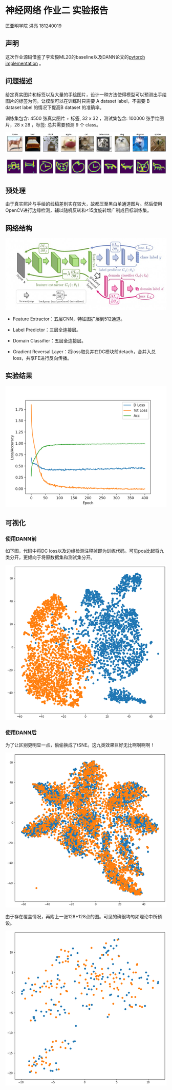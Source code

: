 # 神经网络 作业二 实验报告

匡亚明学院 洪亮 181240019

## 声明

这次作业源码借鉴了李宏毅ML20的baseline以及DANN论文的[pytorch implementation](https://github.com/fungtion/DANN) 。

## 问题描述

给定真实图片和标签以及大量的手绘图片，设计一种方法使得模型可以预测出手绘图片的标签为何。让模型可以在训练时只需要 A dataset label，不需要 B dataset label 的情况下提高B dataset 的准确率。

训练集包含: 4500 张真实图片 + 标签, 32 x 32 ，测试集包含: 100000 张手绘图片，28 x 28 ，标签: 总共需要预测 9 个 class。

![](./traindt.png)

![](./testdt.png)

## 预处理

由于真实照片与手绘的线稿差别实在较大，故都压至黑白单通道图片。然后使用OpenCV进行边缘检测，辅以随机反转和<15度旋转增广制成目标训练集。

## 网络结构

![img](./dann_net.jpeg)

* Feature Extractor：五层CNN，特征图扩展到512通道。

* Label Predictor：三层全连接层。

* Domain Classifier：五层全连接层。

* Gradient Reversal Layer：将loss取负并在DC模块前detach，合并入总loss，共享FE进行反向传播。



## 实验结果

![](./res.png)

## 可视化

### 使用DANN前

如下图，代码中将DC loss以及边缘检测注释掉即为训练代码。可见pca比起将九类分开，更倾向于将原数据集和测试集分开。

![](./raw.png)

### 使用DANN后

为了让区别更明显一点，偷偷换成了tSNE。这九类效果巨好无比啊啊啊啊！

![](./res_new.png)

由于存在覆盖情况，再附上一张128+128点的图。可见的确很均匀如理论中所预设。

![](./dann_vis2.png)